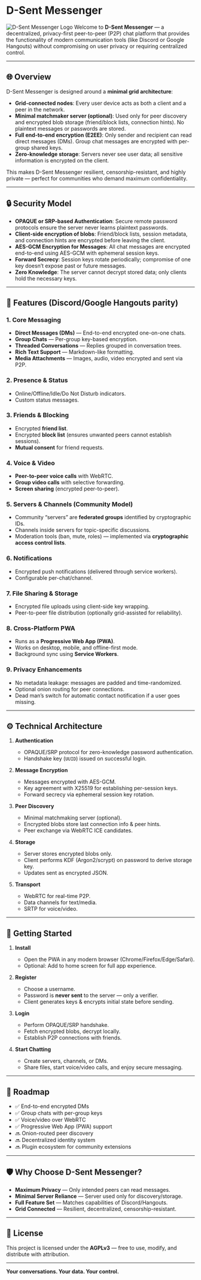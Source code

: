 # D-Sent Messenger
![D-Sent Messenger Logo](./logo.png)
Welcome to **D-Sent Messenger** — a decentralized, privacy-first peer-to-peer (P2P) chat platform that provides the functionality of modern communication tools (like Discord or Google Hangouts) without compromising on user privacy or requiring centralized control.

---

## 🌐 Overview

D-Sent Messenger is designed around a **minimal grid architecture**:
- **Grid-connected nodes**: Every user device acts as both a client and a peer in the network.
- **Minimal matchmaker server (optional)**: Used only for peer discovery and encrypted blob storage (friend/block lists, connection hints). No plaintext messages or passwords are stored.
- **Full end-to-end encryption (E2EE)**: Only sender and recipient can read direct messages (DMs). Group chat messages are encrypted with per-group shared keys.
- **Zero-knowledge storage**: Servers never see user data; all sensitive information is encrypted on the client.

This makes D-Sent Messenger resilient, censorship-resistant, and highly private — perfect for communities who demand maximum confidentiality.

---

## 🔒 Security Model

- **OPAQUE or SRP-based Authentication**: Secure remote password protocols ensure the server never learns plaintext passwords.
- **Client-side encryption of blobs**: Friend/block lists, session metadata, and connection hints are encrypted before leaving the client.
- **AES-GCM Encryption for Messages**: All chat messages are encrypted end-to-end using AES-GCM with ephemeral session keys.
- **Forward Secrecy**: Session keys rotate periodically; compromise of one key doesn’t expose past or future messages.
- **Zero Knowledge**: The server cannot decrypt stored data; only clients hold the necessary keys.

---

## 💬 Features (Discord/Google Hangouts parity)

### 1. **Core Messaging**
- **Direct Messages (DMs)** — End-to-end encrypted one-on-one chats.
- **Group Chats** — Per-group key-based encryption.
- **Threaded Conversations** — Replies grouped in conversation trees.
- **Rich Text Support** — Markdown-like formatting.
- **Media Attachments** — Images, audio, video encrypted and sent via P2P.

### 2. **Presence & Status**
- Online/Offline/Idle/Do Not Disturb indicators.
- Custom status messages.

### 3. **Friends & Blocking**
- Encrypted **friend list**.
- Encrypted **block list** (ensures unwanted peers cannot establish sessions).
- **Mutual consent** for friend requests.

### 4. **Voice & Video**
- **Peer-to-peer voice calls** with WebRTC.
- **Group video calls** with selective forwarding.
- **Screen sharing** (encrypted peer-to-peer).

### 5. **Servers & Channels (Community Model)**
- Community “servers” are **federated groups** identified by cryptographic IDs.
- Channels inside servers for topic-specific discussions.
- Moderation tools (ban, mute, roles) — implemented via **cryptographic access control lists**.

### 6. **Notifications**
- Encrypted push notifications (delivered through service workers).
- Configurable per-chat/channel.

### 7. **File Sharing & Storage**
- Encrypted file uploads using client-side key wrapping.
- Peer-to-peer file distribution (optionally grid-assisted for reliability).

### 8. **Cross-Platform PWA**
- Runs as a **Progressive Web App (PWA)**.
- Works on desktop, mobile, and offline-first mode.
- Background sync using **Service Workers**.

### 9. **Privacy Enhancements**
- No metadata leakage: messages are padded and time-randomized.
- Optional onion routing for peer connections.
- Dead man’s switch for automatic contact notification if a user goes missing.

---

## ⚙️ Technical Architecture

1. **Authentication**
   - OPAQUE/SRP protocol for zero-knowledge password authentication.
   - Handshake key (`UUID`) issued on successful login.

2. **Message Encryption**
   - Messages encrypted with AES-GCM.
   - Key agreement with X25519 for establishing per-session keys.
   - Forward secrecy via ephemeral session key rotation.

3. **Peer Discovery**
   - Minimal matchmaking server (optional).
   - Encrypted blobs store last connection info & peer hints.
   - Peer exchange via WebRTC ICE candidates.

4. **Storage**
   - Server stores encrypted blobs only.
   - Client performs KDF (Argon2/scrypt) on password to derive storage key.
   - Updates sent as encrypted JSON.

5. **Transport**
   - WebRTC for real-time P2P.
   - Data channels for text/media.
   - SRTP for voice/video.

---

## 🚀 Getting Started

1. **Install**
   - Open the PWA in any modern browser (Chrome/Firefox/Edge/Safari).
   - Optional: Add to home screen for full app experience.

2. **Register**
   - Choose a username.
   - Password is **never sent** to the server — only a verifier.
   - Client generates keys & encrypts initial state before sending.

3. **Login**
   - Perform OPAQUE/SRP handshake.
   - Fetch encrypted blobs, decrypt locally.
   - Establish P2P connections with friends.

4. **Start Chatting**
   - Create servers, channels, or DMs.
   - Share files, start voice/video calls, and enjoy secure messaging.

---

## 🔮 Roadmap

- ✅ End-to-end encrypted DMs
- ✅ Group chats with per-group keys
- ✅ Voice/video over WebRTC
- ✅ Progressive Web App (PWA) support
- 🔜 Onion-routed peer discovery
- 🔜 Decentralized identity system
- 🔜 Plugin ecosystem for community extensions

---

## 🛡️ Why Choose D-Sent Messenger?

- **Maximum Privacy** — Only intended peers can read messages.
- **Minimal Server Reliance** — Server used only for discovery/storage.
- **Full Feature Set** — Matches capabilities of Discord/Hangouts.
- **Grid Connected** — Resilient, decentralized, censorship-resistant.

---

## 📖 License

This project is licensed under the **AGPLv3** — free to use, modify, and distribute with attribution.

---

**Your conversations. Your data. Your control.**

